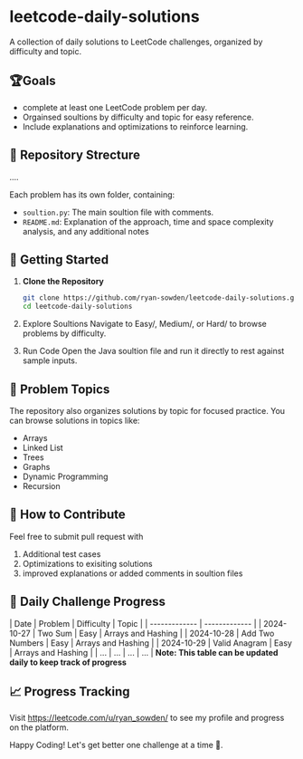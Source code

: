 # leetcode-daily-solutions
A collection of daily solutions to LeetCode challenges, organized by difficulty and topic. 

## 🏆Goals
- complete at least one LeetCode problem per day.
- Orgainsed soultions by difficulty and topic for easy reference.
- Include explanations and optimizations to reinforce learning.

## 📁 Repository Strecture
....

Each problem has its own folder, containing:
- `soultion.py`: The main soultion file with comments.
- `README.md`: Explanation of the approach, time and space complexity analysis, and any additional notes

## 🚀 Getting Started

1. **Clone the Repository**
   ```bash
   git clone https://github.com/ryan-sowden/leetcode-daily-solutions.git
   cd leetcode-daily-solutions

2. Explore Soultions
   Navigate to Easy/, Medium/, or Hard/ to browse problems by difficulty.

3. Run Code
   Open the Java soultion file and run it directly to rest against sample inputs.
## 📝 Problem Topics
The repository also organizes solutions by topic for focused practice. You can browse solutions in topics like:
  - Arrays
  - Linked List
  - Trees
  - Graphs
  - Dynamic Programming
  - Recursion

## 🧠 How to Contribute
Feel free to submit pull request with 
  1. Additional test cases
  2. Optimizations to exisiting solutions
  3. improved explanations or added comments in soultion files

## 📌 Daily Challenge Progress
| Date  | Problem | Difficulty | Topic |
| ------------- | ------------- |
|  2024-10-27  | Two Sum  | Easy  | Arrays and Hashing |
|  2024-10-28  | Add Two Numbers  | Easy | Arrays and Hashing |
|  2024-10-29  | Valid Anagram    | Easy | Arrays and Hashing |
|  ...  | ...  | ...              | ... |
**Note: This table can be updated daily to keep track of progress**

## 📈 Progress Tracking 
Visit https://leetcode.com/u/ryan_sowden/ to see my profile and progress on the platform.

Happy Coding! Let's get better one challenge at a time 💪.
  
